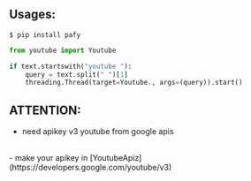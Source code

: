 ## Usages:
```
$ pip install pafy
```

```python
from youtube import Youtube

if text.startswith("youtube "):
    query = text.split(" ")[1]
    threading.Thread(target=Youtube., args=(query)).start()
```

## ATTENTION:
- need apikey v3 youtube from google apis
<br>
- make your apikey in [YoutubeApiz](https://developers.google.com/youtube/v3)
